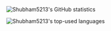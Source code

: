
![Shubham5213's GitHub statistics](https://github-readme-stats.vercel.app/api?username=Shubham5213&show_icons=true&count_private=true&show_icons=true&theme=blue-green&hide_rank=true&card_width=300)

![Shubham5213's top-used languages](https://github-readme-stats.vercel.app/api/top-langs/?username=Shubham5213&layout=compact&theme=blue-green&card_width=250)

